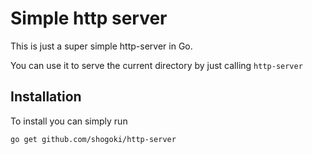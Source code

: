 # Simple http server

This is just a super simple http-server in Go. 

You can use it to serve the current directory by just calling `http-server`

## Installation

To install you can simply run 

```bash
go get github.com/shogoki/http-server
```


